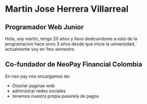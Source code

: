 # Martin Jose Herrera Villarreal
## Programador Web Junior
Hola, soy martin, tengo 20 años y llevo dedicandome a esto de la programacion hace unos 3 años desde que inicie la universidad, actualmente voy en 1mo semestre.
## Co-fundador de NeoPay Financial Colombia
En neo pay nos encargamos de:
- Diseñar paginas web
- administrar redes sociales
- tenemos nuestra propia pasarela de pagos
